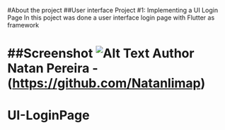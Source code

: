 
#About the project
##User interface Project #1: Implementing a UI Login Page
In this poject was done a user interface login page with Flutter as framework

##Screenshot
![Alt Text](https://github.com/{user}/{repo}/raw/{branch}/Screenshots/loginpageg.png)
Author
Natan Pereira - (https://github.com/Natanlimap)
=======
# UI-LoginPage
